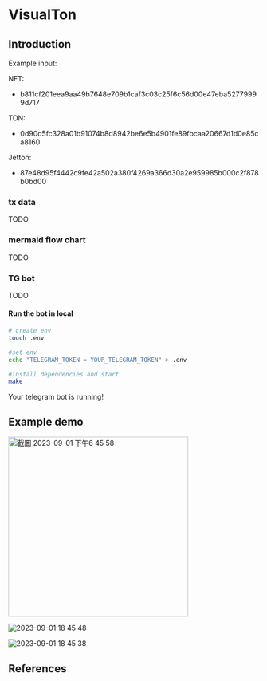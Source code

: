 # VisualTon

## Introduction

Example input:

NFT:

- b811cf201eea9aa49b7648e709b1caf3c03c25f6c56d00e47eba52779999d717

TON:

- 0d90d5fc328a01b91074b8d8942be6e5b4901fe89fbcaa20667d1d0e85ca8160

Jetton:

- 87e48d95f4442c9fe42a502a380f4269a366d30a2e959985b000c2f878b0bd00

### tx data

TODO

### mermaid flow chart

TODO

### TG bot

TODO

#### Run the bot in local

```bash
# create env
touch .env

#set env
echo "TELEGRAM_TOKEN = YOUR_TELEGRAM_TOKEN" > .env

#install dependencies and start
make
```

Your telegram bot is running!

## Example demo
<img width="361" alt="截圖 2023-09-01 下午6 45 58" src="https://github.com/VisualTon/Demo/assets/52391458/1b84247d-7b87-40ec-9292-941860cd5999">

![2023-09-01 18 45 48](https://github.com/VisualTon/Demo/assets/52391458/453c1c63-dabc-421d-88df-f9c28aa2bbc4)

![2023-09-01 18 45 38](https://github.com/VisualTon/Demo/assets/52391458/b801f296-3c4f-4a5b-9bf3-b89b3351958e)

## References
